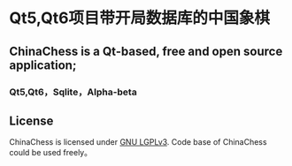 # Qt5,Qt6项目带开局数据库的中国象棋
## ChinaChess is a Qt-based, free and open source application;
### Qt5,Qt6，Sqlite，Alpha-beta
## License
ChinaChess is licensed under [GNU LGPLv3](https://opensource.org/licenses/LGPL-3.0). Code base of ChinaChess could be used freely。
